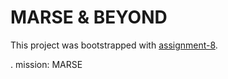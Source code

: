 # MARSE & BEYOND

This project was bootstrapped with [assignment-8](https://assignment-8-react.netlify.app/).

. mission: MARSE
